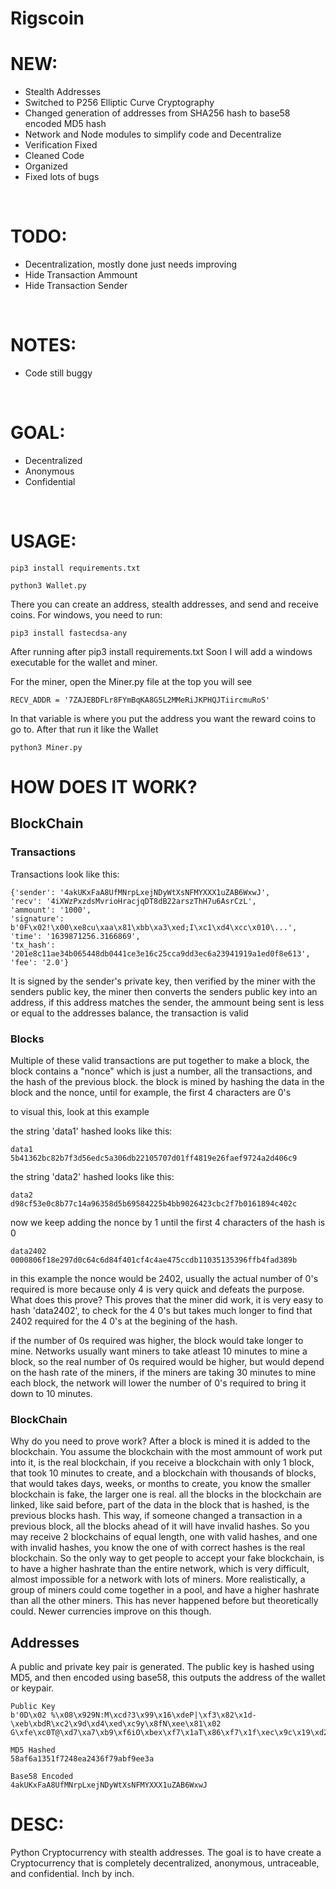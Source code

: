 # Rigscoin

# NEW:
 - Stealth Addresses
 - Switched to P256 Elliptic Curve Cryptography
 - Changed generation of addresses from SHA256 hash to base58 encoded MD5 hash
 - Network and Node modules to simplify code and Decentralize
 - Verification Fixed
 - Cleaned Code
 - Organized
 - Fixed lots of bugs
<br>

# TODO:
 - Decentralization, mostly done just needs improving
 - Hide Transaction Ammount
 - Hide Transaction Sender
<br>
 
# NOTES:
 - Code still buggy
<br>

# GOAL:
 - Decentralized
 - Anonymous
 - Confidential
<br>

# USAGE:

```
pip3 install requirements.txt
```
```
python3 Wallet.py
```
There you can create an address, stealth addresses, and send and receive coins.
For windows, you need to run:
```
pip3 install fastecdsa-any
```
After running after pip3 install requirements.txt
Soon I will add a windows executable for the wallet and miner.

For the miner, open the Miner.py file at the top you will see 
```
RECV_ADDR = '7ZAJEBDFLr8FYmBqKA8G5L2MMeRiJKPHQJTiircmuRoS'
```
In that variable is where you put the address you want the reward coins to go to. 
After that run it like the Wallet
```
python3 Miner.py
```

# HOW DOES IT WORK?

<h2>BlockChain</h2>

<h3>Transactions</h3>

Transactions look like this:
```
{'sender': '4akUKxFaA8UfMNrpLxejNDyWtXsNFMYXXX1uZAB6WxwJ', 
'recv': '4iXWzPxzdsMvrioHracjqDT8dB22arszThH7u6AsrCzL', 
'ammount': '1000', 
'signature': b'0F\x02!\x00\xe8cu\xaa\x81\xbb\xa3\xed;I\xc1\xd4\xcc\x010\...', 
'time': '1639871256.3166869', 
'tx_hash': '201e8c11ae34b065448db0441ce3e16c25cca9dd3ec6a23941919a1ed0f8e613', 
'fee': '2.0'}
```

It is signed by the sender's private key, then verified by the miner with the senders public key,
the miner then converts the senders public key into an address, if this address matches the sender,
the ammount being sent is less or equal to the addresses balance, the transaction is valid

<h3>Blocks</h3>

Multiple of these valid transactions are put together to make a block, 
the block contains a "nonce" which is just a number, all the transactions, and the hash of the previous block.
the block is mined by hashing the data in the block and the nonce, until for example, 
the first 4 characters are 0's

to visual this, look at this example 

the string 'data1' hashed looks like this:
```
data1
5b41362bc82b7f3d56edc5a306db22105707d01ff4819e26faef9724a2d406c9
```
the string 'data2' hashed looks like this:
```
data2
d98cf53e0c8b77c14a96358d5b69584225b4bb9026423cbc2f7b0161894c402c
```
now we keep adding the nonce by 1 until the first 4 characters of the hash is 0
```
data2402
0000806f18e297d0c64c6d84f401cf4c4ae475ccdb11035135396ffb4fad389b
```

in this example the nonce would be 2402, usually the actual number of 0's required is more
because only 4 is very quick and defeats the purpose.
What does this prove? This proves that the miner did work, it is very easy to hash 'data2402', to check for the 4 0's
but takes much longer to find that 2402 required for the 4 0's at the begining of the hash. 

if the number of 0s required was higher, the block would take longer to mine.
Networks usually want miners to take atleast 10 minutes to mine a block, so the real number of 0s required would be higher,
but would depend on the hash rate of the miners, if the miners are taking 30 minutes to mine each block, the network 
will lower the number of 0's required to bring it down to 10 minutes. 

<h3>BlockChain</h3>

Why do you need to prove work?
After a block is mined it is added to the blockchain.
You assume the blockchain with the most ammount of work put into it, is the real blockchain,
if you receive a blockchain with only 1 block, that took 10 minutes to create, and a blockchain 
with thousands of blocks, that would takes days, weeks, or months to create, you know the smaller blockchain 
is fake, the larger one is real. 
all the blocks in the blockchain are linked, like said before, part of the data in the block that is hashed, 
is the previous blocks hash. This way, if someone changed a transaction in a previous block, 
all the blocks ahead of it will have invalid hashes. 
So you may receive 2 blockchains of equal length, one with valid hashes, and one with invalid hashes,
you know the one of with correct hashes is the real blockchain. 
So the only way to get people to accept your fake blockchain, is to have a higher hashrate than 
the entire network, which is very difficult, almost impossible for a network with lots of miners. 
More realistically, a group of miners could come together in a pool, and have a higher hashrate than all the other miners.
This has never happened before but theoretically could. Newer currencies improve on this though. 

<h2>Addresses</h2>
A public and private key pair is generated.
The public key is hashed using MD5, and then encoded using base58,
this outputs the address of the wallet or keypair.

```
Public Key
b'0D\x02 %\x08\x929N:M\xcd?3\x99\x16\xdeP|\xf3\x82\x1d-\xeb\xbdR\xc2\x9d\xd4\xed\xc9y\x8fN\xee\x81\x02 G\xfe\xc0T@\xd7\xa7\xb9\xf6iO\xbex\xf7\x1aT\x86\xf7\x1f\xec\x9c\x19\xd26\x13\xf8W\xfd\xb0\x19\xff\xe9'

MD5 Hashed
58af6a1351f7248ea2436f79abf9ee3a

Base58 Encoded
4akUKxFaA8UfMNrpLxejNDyWtXsNFMYXXX1uZAB6WxwJ
```


# DESC:

Python Cryptocurrency with stealth addresses. The goal is to have create a Cryptocurrency that is completely decentralized, anonymous, untraceable, and confidential. Inch by inch.
